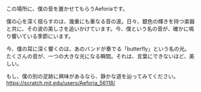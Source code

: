 この場所に、僕の音を置かせてもらうAeforiaです。

僕の心を深く揺らすのは、幾重にも重なる音の波。日々、銀色の輝きを持つ楽器と共に、その波の美しさを追いかけています。今、僕という名の音が、確かに鳴り響いている季節にいます。

今、僕の耳に深く響くのは、あのバンドが奏でる「butterfly」という名の光。たくさんの音が、一つの大きな光になる瞬間。それは、言葉にできないほど、美しい。

もし、僕の別の足跡に興味があるなら、静かな道を辿ってみてください。
https://scratch.mit.edu/users/Aeforia_56118/

